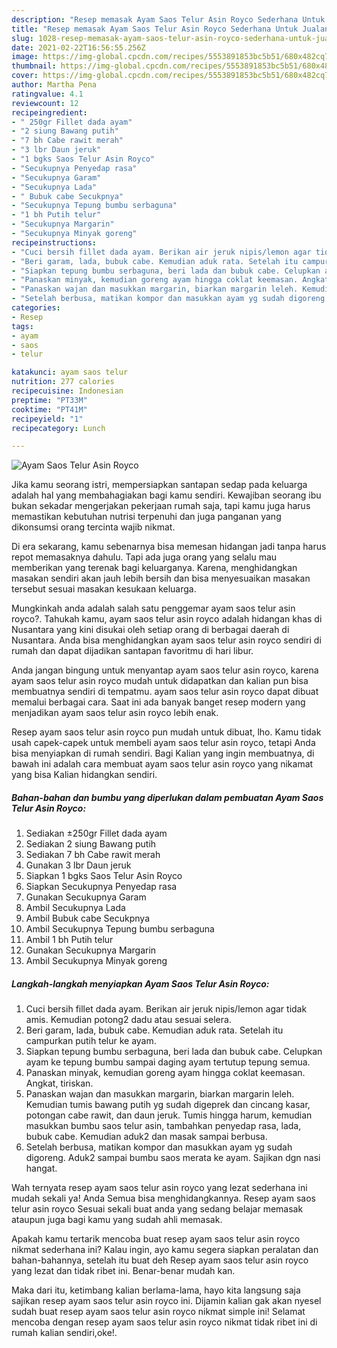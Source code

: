```yaml
---
description: "Resep memasak Ayam Saos Telur Asin Royco Sederhana Untuk Jualan"
title: "Resep memasak Ayam Saos Telur Asin Royco Sederhana Untuk Jualan"
slug: 1028-resep-memasak-ayam-saos-telur-asin-royco-sederhana-untuk-jualan
date: 2021-02-22T16:56:55.256Z
image: https://img-global.cpcdn.com/recipes/5553891853bc5b51/680x482cq70/ayam-saos-telur-asin-royco-foto-resep-utama.jpg
thumbnail: https://img-global.cpcdn.com/recipes/5553891853bc5b51/680x482cq70/ayam-saos-telur-asin-royco-foto-resep-utama.jpg
cover: https://img-global.cpcdn.com/recipes/5553891853bc5b51/680x482cq70/ayam-saos-telur-asin-royco-foto-resep-utama.jpg
author: Martha Pena
ratingvalue: 4.1
reviewcount: 12
recipeingredient:
- " 250gr Fillet dada ayam"
- "2 siung Bawang putih"
- "7 bh Cabe rawit merah"
- "3 lbr Daun jeruk"
- "1 bgks Saos Telur Asin Royco"
- "Secukupnya Penyedap rasa"
- "Secukupnya Garam"
- "Secukupnya Lada"
- " Bubuk cabe Secukpnya"
- "Secukupnya Tepung bumbu serbaguna"
- "1 bh Putih telur"
- "Secukupnya Margarin"
- "Secukupnya Minyak goreng"
recipeinstructions:
- "Cuci bersih fillet dada ayam. Berikan air jeruk nipis/lemon agar tidak amis. Kemudian potong2 dadu atau sesuai selera."
- "Beri garam, lada, bubuk cabe. Kemudian aduk rata. Setelah itu campurkan putih telur ke ayam."
- "Siapkan tepung bumbu serbaguna, beri lada dan bubuk cabe. Celupkan ayam ke tepung bumbu sampai daging ayam tertutup tepung semua."
- "Panaskan minyak, kemudian goreng ayam hingga coklat keemasan. Angkat, tiriskan."
- "Panaskan wajan dan masukkan margarin, biarkan margarin leleh. Kemudian tumis bawang putih yg sudah digeprek dan cincang kasar, potongan cabe rawit, dan daun jeruk. Tumis hingga harum, kemudian masukkan bumbu saos telur asin, tambahkan penyedap rasa, lada, bubuk cabe. Kemudian aduk2 dan masak sampai berbusa."
- "Setelah berbusa, matikan kompor dan masukkan ayam yg sudah digoreng. Aduk2 sampai bumbu saos merata ke ayam. Sajikan dgn nasi hangat."
categories:
- Resep
tags:
- ayam
- saos
- telur

katakunci: ayam saos telur 
nutrition: 277 calories
recipecuisine: Indonesian
preptime: "PT33M"
cooktime: "PT41M"
recipeyield: "1"
recipecategory: Lunch

---
```



![Ayam Saos Telur Asin Royco](https://img-global.cpcdn.com/recipes/5553891853bc5b51/680x482cq70/ayam-saos-telur-asin-royco-foto-resep-utama.jpg)

Jika kamu seorang istri, mempersiapkan santapan sedap pada keluarga adalah hal yang membahagiakan bagi kamu sendiri. Kewajiban seorang ibu bukan sekadar mengerjakan pekerjaan rumah saja, tapi kamu juga harus memastikan kebutuhan nutrisi terpenuhi dan juga panganan yang dikonsumsi orang tercinta wajib nikmat.

Di era  sekarang, kamu sebenarnya bisa memesan hidangan jadi tanpa harus repot memasaknya dahulu. Tapi ada juga orang yang selalu mau memberikan yang terenak bagi keluarganya. Karena, menghidangkan masakan sendiri akan jauh lebih bersih dan bisa menyesuaikan masakan tersebut sesuai masakan kesukaan keluarga. 



Mungkinkah anda adalah salah satu penggemar ayam saos telur asin royco?. Tahukah kamu, ayam saos telur asin royco adalah hidangan khas di Nusantara yang kini disukai oleh setiap orang di berbagai daerah di Nusantara. Anda bisa menghidangkan ayam saos telur asin royco sendiri di rumah dan dapat dijadikan santapan favoritmu di hari libur.

Anda jangan bingung untuk menyantap ayam saos telur asin royco, karena ayam saos telur asin royco mudah untuk didapatkan dan kalian pun bisa membuatnya sendiri di tempatmu. ayam saos telur asin royco dapat dibuat memalui berbagai cara. Saat ini ada banyak banget resep modern yang menjadikan ayam saos telur asin royco lebih enak.

Resep ayam saos telur asin royco pun mudah untuk dibuat, lho. Kamu tidak usah capek-capek untuk membeli ayam saos telur asin royco, tetapi Anda bisa menyiapkan di rumah sendiri. Bagi Kalian yang ingin membuatnya, di bawah ini adalah cara membuat ayam saos telur asin royco yang nikamat yang bisa Kalian hidangkan sendiri.

<!--inarticleads1-->

##### Bahan-bahan dan bumbu yang diperlukan dalam pembuatan Ayam Saos Telur Asin Royco:

1. Sediakan  ±250gr Fillet dada ayam
1. Sediakan 2 siung Bawang putih
1. Sediakan 7 bh Cabe rawit merah
1. Gunakan 3 lbr Daun jeruk
1. Siapkan 1 bgks Saos Telur Asin Royco
1. Siapkan Secukupnya Penyedap rasa
1. Gunakan Secukupnya Garam
1. Ambil Secukupnya Lada
1. Ambil  Bubuk cabe Secukpnya
1. Ambil Secukupnya Tepung bumbu serbaguna
1. Ambil 1 bh Putih telur
1. Gunakan Secukupnya Margarin
1. Ambil Secukupnya Minyak goreng




<!--inarticleads2-->

##### Langkah-langkah menyiapkan Ayam Saos Telur Asin Royco:

1. Cuci bersih fillet dada ayam. Berikan air jeruk nipis/lemon agar tidak amis. Kemudian potong2 dadu atau sesuai selera.
1. Beri garam, lada, bubuk cabe. Kemudian aduk rata. Setelah itu campurkan putih telur ke ayam.
1. Siapkan tepung bumbu serbaguna, beri lada dan bubuk cabe. Celupkan ayam ke tepung bumbu sampai daging ayam tertutup tepung semua.
1. Panaskan minyak, kemudian goreng ayam hingga coklat keemasan. Angkat, tiriskan.
1. Panaskan wajan dan masukkan margarin, biarkan margarin leleh. Kemudian tumis bawang putih yg sudah digeprek dan cincang kasar, potongan cabe rawit, dan daun jeruk. Tumis hingga harum, kemudian masukkan bumbu saos telur asin, tambahkan penyedap rasa, lada, bubuk cabe. Kemudian aduk2 dan masak sampai berbusa.
1. Setelah berbusa, matikan kompor dan masukkan ayam yg sudah digoreng. Aduk2 sampai bumbu saos merata ke ayam. Sajikan dgn nasi hangat.




Wah ternyata resep ayam saos telur asin royco yang lezat sederhana ini mudah sekali ya! Anda Semua bisa menghidangkannya. Resep ayam saos telur asin royco Sesuai sekali buat anda yang sedang belajar memasak ataupun juga bagi kamu yang sudah ahli memasak.

Apakah kamu tertarik mencoba buat resep ayam saos telur asin royco nikmat sederhana ini? Kalau ingin, ayo kamu segera siapkan peralatan dan bahan-bahannya, setelah itu buat deh Resep ayam saos telur asin royco yang lezat dan tidak ribet ini. Benar-benar mudah kan. 

Maka dari itu, ketimbang kalian berlama-lama, hayo kita langsung saja sajikan resep ayam saos telur asin royco ini. Dijamin kalian gak akan nyesel sudah buat resep ayam saos telur asin royco nikmat simple ini! Selamat mencoba dengan resep ayam saos telur asin royco nikmat tidak ribet ini di rumah kalian sendiri,oke!.

